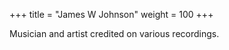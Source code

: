 +++
title = "James W Johnson"
weight = 100
+++

Musician and artist credited on various recordings.
